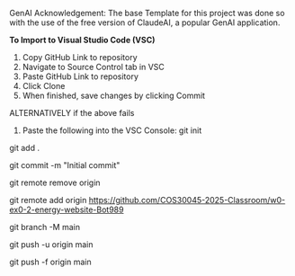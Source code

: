 GenAI Acknowledgement: The base Template for this project was done so with the use of the free version of ClaudeAI, a popular GenAI application. 

**To Import to Visual Studio Code (VSC)**
1. Copy GitHub Link to repository
2. Navigate to Source Control tab in VSC
3. Paste GitHub Link to repository
4. Click Clone
5. When finished, save changes by clicking Commit

ALTERNATIVELY if the above fails
1. Paste the following into the VSC Console:
git init

git add .

git commit -m "Initial commit"

git remote remove origin

git remote add origin https://github.com/COS30045-2025-Classroom/w0-ex0-2-energy-website-Bot989

git branch -M main 

git push -u origin main

git push -f origin main 


